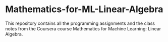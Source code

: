 # Mathematics-for-ML-Linear-Algebra

This repository contains all the programming assignments and the class notes from the Coursera course Mathematics for Machine Learning: Linear Algebra.

